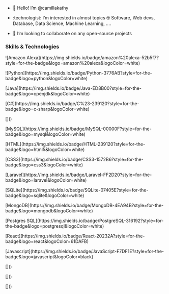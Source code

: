 - 👋 Hello! I’m @camillakathy
- <p>:technologist: I’m interested in almost topics 🤓 Software, Web devs, Database, Data Science, Machine Learning, .... </p>
- 💞️ I’m looking to collaborate on any open-source projects
<h3>Skills & Technologies</h3>
![Amazon Alexa](https://img.shields.io/badge/amazon%20alexa-52b5f7?style=for-the-badge&logo=amazon%20alexa&logoColor=white)
<p align="left"> ![Python](https://img.shields.io/badge/Python-3776AB?style=for-the-badge&logo=python&logoColor=white) </p>
<p align="left"> [Java](https://img.shields.io/badge/Java-ED8B00?style=for-the-badge&logo=openjdk&logoColor=white) </p>
<p align="left"> [C#](https://img.shields.io/badge/C%23-239120?style=for-the-badge&logo=c-sharp&logoColor=white) </p>
<p align="left"> []() </p>
<p align="left"> [MySQL](https://img.shields.io/badge/MySQL-00000F?style=for-the-badge&logo=mysql&logoColor=white) </p>
<p align="left"> [HTML](https://img.shields.io/badge/HTML-239120?style=for-the-badge&logo=html5&logoColor=white) </p>
<p align="left"> [CSS3](https://img.shields.io/badge/CSS3-1572B6?style=for-the-badge&logo=css3&logoColor=white) </p>
<p align="left"> [Laravel](https://img.shields.io/badge/Laravel-FF2D20?style=for-the-badge&logo=laravel&logoColor=white) </p>
<p align="left"> [SQLite](https://img.shields.io/badge/SQLite-07405E?style=for-the-badge&logo=sqlite&logoColor=white) </p>
<p align="left"> [MongoDB](https://img.shields.io/badge/MongoDB-4EA94B?style=for-the-badge&logo=mongodb&logoColor=white) </p>
<p align="left"> [Postgres SQL](https://img.shields.io/badge/PostgreSQL-316192?style=for-the-badge&logo=postgresql&logoColor=white) </p>
<p align="left"> [React](https://img.shields.io/badge/React-20232A?style=for-the-badge&logo=react&logoColor=61DAFB) </p>
<p align="left"> [Javascript](https://img.shields.io/badge/JavaScript-F7DF1E?style=for-the-badge&logo=javascript&logoColor=black) </p>
<p align="left"> []() </p>
<p align="left"> []() </p>
<p align="left"> []() </p>
